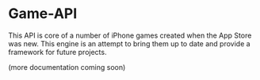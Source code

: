 # Game-API

This API is core of a number of iPhone games created when the App Store was new.  This engine is an attempt to bring them up to date and provide a framework for future projects.

(more documentation coming soon)
